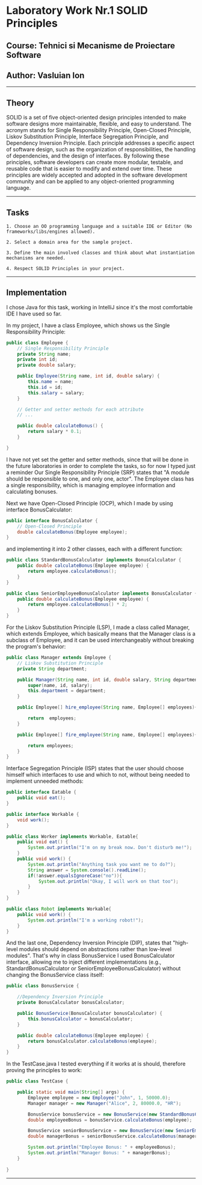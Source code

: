 # Laboratory Work Nr.1 SOLID Principles
## Course: Tehnici si Mecanisme de Proiectare Software
## Author: Vasluian Ion
****
## Theory
SOLID is a set of five object-oriented design principles intended to make software designs more maintainable, flexible, and easy to understand. 
The acronym stands for Single Responsibility Principle, Open-Closed Principle, Liskov Substitution Principle, Interface Segregation Principle, and 
Dependency Inversion Principle. Each principle addresses a specific aspect of software design, such as the organization of responsibilities, 
the handling of dependencies, and the design of interfaces. By following these principles, software developers can create more modular, testable, 
and reusable code that is easier to modify and extend over time. These principles are widely accepted and adopted in the software development community 
and can be applied to any object-oriented programming language.
****
## Tasks
    1. Choose an OO programming language and a suitable IDE or Editor (No frameworks/libs/engines allowed).

    2. Select a domain area for the sample project.

    3. Define the main involved classes and think about what instantiation mechanisms are needed.

    4. Respect SOLID Principles in your project.

****
## Implementation
I chose Java for this task, working in IntelliJ since it's the most comfortable IDE I have used so far.

In my project, I have a class Employee, which shows us the Single Responsibility Principle:
```java
public class Employee {
    // Single Responsibility Principle
    private String name;
    private int id;
    private double salary;

    public Employee(String name, int id, double salary) {
        this.name = name;
        this.id = id;
        this.salary = salary;
    }

    // Getter and setter methods for each attribute
    // ...

    public double calculateBonus() {
        return salary * 0.1;
    }

}
```
I have not yet set the getter and setter methods, since that will be done in the future laboratories in order to complete the tasks, so for now I typed just a reminder
Our Single Responsibility Principle (SRP) states that "A module should be responsible to one, and only one, actor". The Employee class has a single responsibility, which is managing employee information and calculating bonuses.

Next we have Open-Closed Principle (OCP), which I made by using interface BonusCalculator:
```java
public interface BonusCalculator {
    // Open-Closed Principle
    double calculateBonus(Employee employee);
}
```
and implementing it into 2 other classes, each with a different function:
```java
public class StandardBonusCalculator implements BonusCalculator {
    public double calculateBonus(Employee employee) {
        return employee.calculateBonus();
    }
}
```

```java
public class SeniorEmployeeBonusCalculator implements BonusCalculator {
    public double calculateBonus(Employee employee) {
        return employee.calculateBonus() * 2;
    }
}
```

For the Liskov Substitution Principle (LSP), I made a class called Manager, which extends Employee, which basically means that the Manager class is a subclass of Employee, and it can be used interchangeably without breaking the program's behavior:
```java
public class Manager extends Employee {
    // Liskov Substitution Principle
    private String department;

    public Manager(String name, int id, double salary, String department) {
        super(name, id, salary);
        this.department = department;
    }

    public Employee[] hire_employee(String name, Employee[] employees){

        return  employees;
    }

    public Employee[] fire_employee(String name, Employee[] employees){

        return employees;
    }
}
```

Interface Segregation Principle (ISP) states that the user should choose himself which interfaces to use and which to not, without being needed to implement unneeded methods:
```java
public interface Eatable {
    public void eat();
}

public interface Workable {
    void work();
}

public class Worker implements Workable, Eatable{
    public void eat() {
        System.out.println("I'm on my break now. Don't disturb me!");
    }
    public void work() {
        System.out.println("Anything task you want me to do?");
        String answer = System.console().readLine();
        if(!answer.equalsIgnoreCase("no")){
            System.out.println("Okay, I will work on that too");
        }
    }
}

public class Robot implements Workable{
    public void work() {
        System.out.println("I'm a working robot!");
    }
}
```

And the last one, Dependency Inversion Principle (DIP), states that "high-level modules should depend on abstractions rather than low-level modules". That's why in class BonusService I used BonusCalculator interface, allowing me to inject different implementations (e.g., StandardBonusCalculator or SeniorEmployeeBonusCalculator) without changing the BonusService class itself:
```java
public class BonusService {

    //Dependency Inversion Principle
    private BonusCalculator bonusCalculator;

    public BonusService(BonusCalculator bonusCalculator) {
        this.bonusCalculator = bonusCalculator;
    }

    public double calculateBonus(Employee employee) {
        return bonusCalculator.calculateBonus(employee);
    }
}
```

In the TestCase.java I tested everything if it works at is should, therefore proving the principles to work:
```java
public class TestCase {

    public static void main(String[] args) {
        Employee employee = new Employee("John", 1, 50000.0);
        Manager manager = new Manager("Alice", 2, 80000.0, "HR");

        BonusService bonusService = new BonusService(new StandardBonusCalculator());
        double employeeBonus = bonusService.calculateBonus(employee);

        BonusService seniorBonusService = new BonusService(new SeniorEmployeeBonusCalculator());
        double managerBonus = seniorBonusService.calculateBonus(manager);

        System.out.println("Employee Bonus: " + employeeBonus);
        System.out.println("Manager Bonus: " + managerBonus);
    }
    
}
```
****
